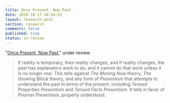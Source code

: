 ```yaml
---
title: Once Present, Now Past
date: 2010-10-17 20:54:52
layout: research-post
section: research
comments: false
published: true
status: in-review
---
```


"[Once Present, Now Past](/research/oncepresent.pdf)," under review.

> If reality is temporary, then reality changes, and if reality
> changes, the past has explanatory work to do, and it cannot do that
> work unless it is no longer real. This tells against
> *The Moving Now* theory, *The Growing Block* theory, and any form
> of *Presentism* that attempts to understand the past in terms of the
> present, including *Tensed Properties Presentism* and
> *Tensed Facts Presentism*. It tells in favor of
> *Priorian Presentism*, properly understood.